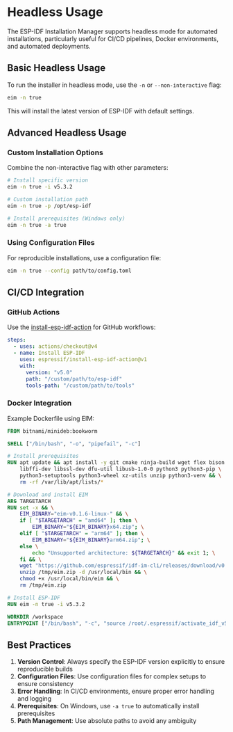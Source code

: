 # Headless Usage

The ESP-IDF Installation Manager supports headless mode for automated installations, particularly useful for CI/CD pipelines, Docker environments, and automated deployments.

## Basic Headless Usage

To run the installer in headless mode, use the `-n` or `--non-interactive` flag:

```bash
eim -n true
```

This will install the latest version of ESP-IDF with default settings.

## Advanced Headless Usage

### Custom Installation Options

Combine the non-interactive flag with other parameters:

```bash
# Install specific version
eim -n true -i v5.3.2

# Custom installation path
eim -n true -p /opt/esp-idf

# Install prerequisites (Windows only)
eim -n true -a true
```

### Using Configuration Files

For reproducible installations, use a configuration file:

```bash
eim -n true --config path/to/config.toml
```

## CI/CD Integration

### GitHub Actions

Use the [install-esp-idf-action](https://github.com/espressif/install-esp-idf-action) for GitHub workflows:

```yaml
steps:
  - uses: actions/checkout@v4
  - name: Install ESP-IDF
    uses: espressif/install-esp-idf-action@v1
    with:
      version: "v5.0"
      path: "/custom/path/to/esp-idf"
      tools-path: "/custom/path/to/tools"
```

### Docker Integration

Example Dockerfile using EIM:

```Dockerfile
FROM bitnami/minideb:bookworm

SHELL ["/bin/bash", "-o", "pipefail", "-c"]

# Install prerequisites
RUN apt update && apt install -y git cmake ninja-build wget flex bison gperf ccache \
    libffi-dev libssl-dev dfu-util libusb-1.0-0 python3 python3-pip \
    python3-setuptools python3-wheel xz-utils unzip python3-venv && \
    rm -rf /var/lib/apt/lists/*

# Download and install EIM
ARG TARGETARCH
RUN set -x && \
    EIM_BINARY="eim-v0.1.6-linux-" && \
    if [ "$TARGETARCH" = "amd64" ]; then \
        EIM_BINARY="${EIM_BINARY}x64.zip"; \
    elif [ "$TARGETARCH" = "arm64" ]; then \
        EIM_BINARY="${EIM_BINARY}arm64.zip"; \
    else \
        echo "Unsupported architecture: ${TARGETARCH}" && exit 1; \
    fi && \
    wget "https://github.com/espressif/idf-im-cli/releases/download/v0.1.6/${EIM_BINARY}" -O /tmp/eim.zip && \
    unzip /tmp/eim.zip -d /usr/local/bin && \
    chmod +x /usr/local/bin/eim && \
    rm /tmp/eim.zip

# Install ESP-IDF
RUN eim -n true -i v5.3.2

WORKDIR /workspace
ENTRYPOINT ["/bin/bash", "-c", "source /root/.espressif/activate_idf_v5.3.2.sh && $0 $@"]
```

## Best Practices

1. **Version Control**: Always specify the ESP-IDF version explicitly to ensure reproducible builds
2. **Configuration Files**: Use configuration files for complex setups to ensure consistency
3. **Error Handling**: In CI/CD environments, ensure proper error handling and logging
4. **Prerequisites**: On Windows, use `-a true` to automatically install prerequisites
5. **Path Management**: Use absolute paths to avoid any ambiguity 
